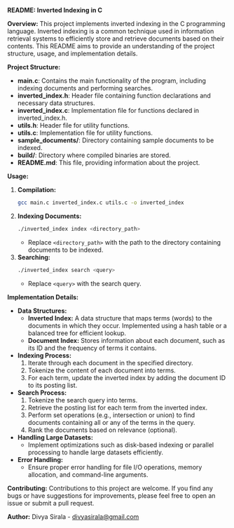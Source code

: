 **README: Inverted Indexing in C**

**Overview:**
This project implements inverted indexing in the C programming language. Inverted indexing is a common technique used in information retrieval systems to efficiently store and retrieve documents based on their contents. This README aims to provide an understanding of the project structure, usage, and implementation details.

**Project Structure:**
- **main.c**: Contains the main functionality of the program, including indexing documents and performing searches.
- **inverted_index.h**: Header file containing function declarations and necessary data structures.
- **inverted_index.c**: Implementation file for functions declared in inverted_index.h.
- **utils.h**: Header file for utility functions.
- **utils.c**: Implementation file for utility functions.
- **sample_documents/**: Directory containing sample documents to be indexed.
- **build/**: Directory where compiled binaries are stored.
- **README.md**: This file, providing information about the project.

**Usage:**
1. **Compilation:**
   ```bash
   gcc main.c inverted_index.c utils.c -o inverted_index
   ```
2. **Indexing Documents:**
   ```bash
   ./inverted_index index <directory_path>
   ```
   - Replace `<directory_path>` with the path to the directory containing documents to be indexed.
3. **Searching:**
   ```bash
   ./inverted_index search <query>
   ```
   - Replace `<query>` with the search query.

**Implementation Details:**
- **Data Structures:**
  - **Inverted Index:** A data structure that maps terms (words) to the documents in which they occur. Implemented using a hash table or a balanced tree for efficient lookup.
  - **Document Index:** Stores information about each document, such as its ID and the frequency of terms it contains.
- **Indexing Process:**
  1. Iterate through each document in the specified directory.
  2. Tokenize the content of each document into terms.
  3. For each term, update the inverted index by adding the document ID to its posting list.
- **Search Process:**
  1. Tokenize the search query into terms.
  2. Retrieve the posting list for each term from the inverted index.
  3. Perform set operations (e.g., intersection or union) to find documents containing all or any of the terms in the query.
  4. Rank the documents based on relevance (optional).
- **Handling Large Datasets:**
  - Implement optimizations such as disk-based indexing or parallel processing to handle large datasets efficiently.
- **Error Handling:**
  - Ensure proper error handling for file I/O operations, memory allocation, and command-line arguments.

**Contributing:**
Contributions to this project are welcome. If you find any bugs or have suggestions for improvements, please feel free to open an issue or submit a pull request.

**Author:**
Divya Sirala - divyasirala@gmail.com
